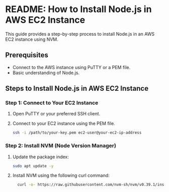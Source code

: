# README: How to Install Node.js in AWS EC2 Instance

This guide provides a step-by-step process to install Node.js in an AWS EC2 instance using NVM.

## Prerequisites
- Connect to the AWS instance using PuTTY or a PEM file.
- Basic understanding of Node.js.

## Steps to Install Node.js in AWS EC2 Instance

### Step 1: Connect to Your EC2 Instance
1. Open PuTTY or your preferred SSH client.
2. Connect to your EC2 instance using the PEM file.

   ```bash
   ssh -i /path/to/your-key.pem ec2-user@your-ec2-ip-address
    ```

### Step 2: Install NVM (Node Version Manager)
1. Update the package index:

   ```bash
   sudo apt update -y
   ```
2. Install NVM using the following curl command:

   ```bash
     curl -o- https://raw.githubusercontent.com/nvm-sh/nvm/v0.39.1/install.sh | bash
   ```
